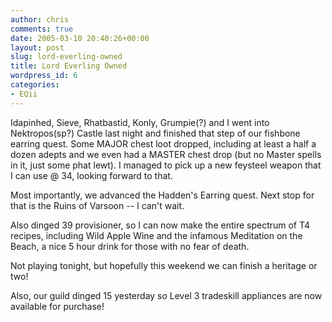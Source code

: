 ```yaml
---
author: chris
comments: true
date: 2005-03-10 20:40:26+00:00
layout: post
slug: lord-everling-owned
title: Lord Everling Owned
wordpress_id: 6
categories:
- EQii
---
```


Idapinhed, Sieve, Rhatbastid, Konly, Grumpie(?) and I went into Nektropos(sp?) Castle last night and finished that step of our fishbone earring quest. Some MAJOR chest loot dropped, including at least a half a dozen adepts and we even had a MASTER chest drop (but no Master spells in it, just some phat lewt). I managed to pick up a new feysteel weapon that I can use @ 34, looking forward to that. 

Most importantly, we advanced the Hadden's Earring quest. Next stop for that is the Ruins of Varsoon -- I can't wait.

Also dinged 39 provisioner, so I can now make the entire spectrum of T4 recipes, including Wild Apple Wine and the infamous Meditation on the Beach, a nice 5 hour drink for those with no fear of death.

Not playing tonight, but hopefully this weekend we can finish a heritage or two!

Also, our guild dinged 15 yesterday so Level 3 tradeskill appliances are now available for purchase!
